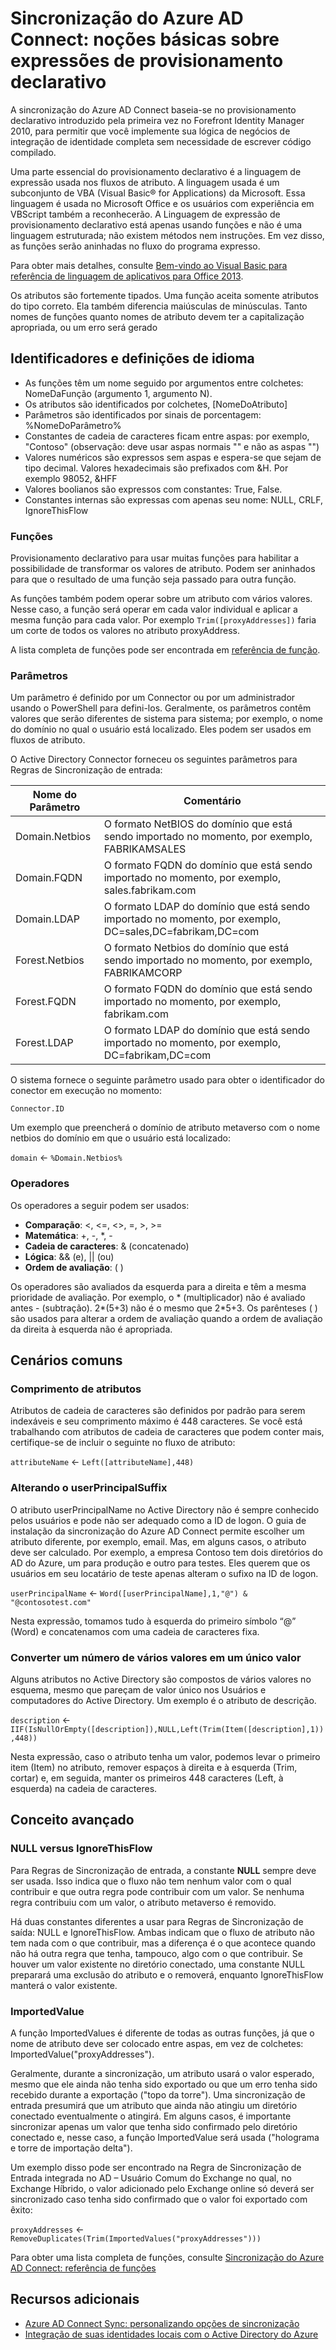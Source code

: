 <properties
	pageTitle="Sincronização do Azure AD Connect: noções básicas sobre expressões de provisionamento declarativo | Microsoft Azure"
	description="Explica as expressões de provisionamento declarativo."
	services="active-directory"
	documentationCenter=""
	authors="andkjell"
	manager="stevenpo"
	editor=""/>

<tags
	ms.service="active-directory"
	ms.workload="identity"
	ms.tgt_pltfrm="na"
	ms.devlang="na"
	ms.topic="article"
	ms.date="02/16/2016"
	ms.author="markusvi;andkjell"/>


# Sincronização do Azure AD Connect: noções básicas sobre expressões de provisionamento declarativo
A sincronização do Azure AD Connect baseia-se no provisionamento declarativo introduzido pela primeira vez no Forefront Identity Manager 2010, para permitir que você implemente sua lógica de negócios de integração de identidade completa sem necessidade de escrever código compilado.

Uma parte essencial do provisionamento declarativo é a linguagem de expressão usada nos fluxos de atributo. A linguagem usada é um subconjunto de VBA (Visual Basic® for Applications) da Microsoft. Essa linguagem é usada no Microsoft Office e os usuários com experiência em VBScript também a reconhecerão. A Linguagem de expressão de provisionamento declarativo está apenas usando funções e não é uma linguagem estruturada; não existem métodos nem instruções. Em vez disso, as funções serão aninhadas no fluxo do programa expresso.

Para obter mais detalhes, consulte [Bem-vindo ao Visual Basic para referência de linguagem de aplicativos para Office 2013](https://msdn.microsoft.com/library/gg264383.aspx).

Os atributos são fortemente tipados. Uma função aceita somente atributos do tipo correto. Ela também diferencia maiúsculas de minúsculas. Tanto nomes de funções quanto nomes de atributo devem ter a capitalização apropriada, ou um erro será gerado

## Identificadores e definições de idioma

- As funções têm um nome seguido por argumentos entre colchetes: NomeDaFunção (argumento 1, argumento N).
- Os atributos são identificados por colchetes, [NomeDoAtributo]
- Parâmetros são identificados por sinais de porcentagem: %NomeDoParâmetro%
- Constantes de cadeia de caracteres ficam entre aspas: por exemplo, "Contoso" (observação: deve usar aspas normais "" e não as aspas "")
- Valores numéricos são expressos sem aspas e espera-se que sejam de tipo decimal. Valores hexadecimais são prefixados com &H. Por exemplo 98052, &HFF
- Valores boolianos são expressos com constantes: True, False.
- Constantes internas são expressas com apenas seu nome: NULL, CRLF, IgnoreThisFlow

### Funções
Provisionamento declarativo para usar muitas funções para habilitar a possibilidade de transformar os valores de atributo. Podem ser aninhados para que o resultado de uma função seja passado para outra função.

As funções também podem operar sobre um atributo com vários valores. Nesse caso, a função será operar em cada valor individual e aplicar a mesma função para cada valor. Por exemplo `Trim([proxyAddresses])` faria um corte de todos os valores no atributo proxyAddress.

A lista completa de funções pode ser encontrada em [referência de função](active-directory-aadconnectsync-functions-reference.md).

### Parâmetros

Um parâmetro é definido por um Connector ou por um administrador usando o PowerShell para defini-los. Geralmente, os parâmetros contêm valores que serão diferentes de sistema para sistema; por exemplo, o nome do domínio no qual o usuário está localizado. Eles podem ser usados em fluxos de atributo.

O Active Directory Connector forneceu os seguintes parâmetros para Regras de Sincronização de entrada:

| Nome do Parâmetro | Comentário |
| --- | --- |
| Domain.Netbios | O formato NetBIOS do domínio que está sendo importado no momento, por exemplo, FABRIKAMSALES |
| Domain.FQDN | O formato FQDN do domínio que está sendo importado no momento, por exemplo, sales.fabrikam.com |
| Domain.LDAP | O formato LDAP do domínio que está sendo importado no momento, por exemplo, DC=sales,DC=fabrikam,DC=com |
| Forest.Netbios | O formato Netbios do domínio que está sendo importado no momento, por exemplo, FABRIKAMCORP |
| Forest.FQDN | O formato FQDN do domínio que está sendo importado no momento, por exemplo, fabrikam.com |
| Forest.LDAP | O formato LDAP do domínio que está sendo importado no momento, por exemplo, DC=fabrikam,DC=com |

O sistema fornece o seguinte parâmetro usado para obter o identificador do conector em execução no momento:

`Connector.ID`

Um exemplo que preencherá o domínio de atributo metaverso com o nome netbios do domínio em que o usuário está localizado:

`domain` <- `%Domain.Netbios%`

### Operadores

Os operadores a seguir podem ser usados:

- **Comparação**: <, <=, <>, =, >, >=
- **Matemática**: +, -, *, -
- **Cadeia de caracteres**: & (concatenado)
- **Lógica**: && (e), || (ou)
- **Ordem de avaliação**: ( )

Os operadores são avaliados da esquerda para a direita e têm a mesma prioridade de avaliação. Por exemplo, o * (multiplicador) não é avaliado antes - (subtração). 2*(5+3) não é o mesmo que 2*5+3. Os parênteses ( ) são usados para alterar a ordem de avaliação quando a ordem de avaliação da direita à esquerda não é apropriada.

## Cenários comuns

### Comprimento de atributos

Atributos de cadeia de caracteres são definidos por padrão para serem indexáveis e seu comprimento máximo é 448 caracteres. Se você está trabalhando com atributos de cadeia de caracteres que podem conter mais, certifique-se de incluir o seguinte no fluxo de atributo:

`attributeName` <- `Left([attributeName],448)`

### Alterando o userPrincipalSuffix

O atributo userPrincipalName no Active Directory não é sempre conhecido pelos usuários e pode não ser adequado como a ID de logon. O guia de instalação da sincronização do Azure AD Connect permite escolher um atributo diferente, por exemplo, email. Mas, em alguns casos, o atributo deve ser calculado. Por exemplo, a empresa Contoso tem dois diretórios do AD do Azure, um para produção e outro para testes. Eles querem que os usuários em seu locatário de teste apenas alteram o sufixo na ID de logon.

`userPrincipalName` <- `Word([userPrincipalName],1,"@") & "@contosotest.com"`

Nesta expressão, tomamos tudo à esquerda do primeiro símbolo “@” (Word) e concatenamos com uma cadeia de caracteres fixa.

### Converter um número de vários valores em um único valor

Alguns atributos no Active Directory são compostos de vários valores no esquema, mesmo que pareçam de valor único nos Usuários e computadores do Active Directory. Um exemplo é o atributo de descrição.

`description` <- `IIF(IsNullOrEmpty([description]),NULL,Left(Trim(Item([description],1)),448))`

Nesta expressão, caso o atributo tenha um valor, podemos levar o primeiro item (Item) no atributo, remover espaços à direita e à esquerda (Trim, cortar) e, em seguida, manter os primeiros 448 caracteres (Left, à esquerda) na cadeia de caracteres.

## Conceito avançado

### NULL versus IgnoreThisFlow

Para Regras de Sincronização de entrada, a constante **NULL** sempre deve ser usada. Isso indica que o fluxo não tem nenhum valor com o qual contribuir e que outra regra pode contribuir com um valor. Se nenhuma regra contribuiu com um valor, o atributo metaverso é removido.

Há duas constantes diferentes a usar para Regras de Sincronização de saída: NULL e IgnoreThisFlow. Ambas indicam que o fluxo de atributo não tem nada com o que contribuir, mas a diferença é o que acontece quando não há outra regra que tenha, tampouco, algo com o que contribuir. Se houver um valor existente no diretório conectado, uma constante NULL preparará uma exclusão do atributo e o removerá, enquanto IgnoreThisFlow manterá o valor existente.

### ImportedValue

A função ImportedValues é diferente de todas as outras funções, já que o nome de atributo deve ser colocado entre aspas, em vez de colchetes: ImportedValue("proxyAddresses").

Geralmente, durante a sincronização, um atributo usará o valor esperado, mesmo que ele ainda não tenha sido exportado ou que um erro tenha sido recebido durante a exportação ("topo da torre"). Uma sincronização de entrada presumirá que um atributo que ainda não atingiu um diretório conectado eventualmente o atingirá. Em alguns casos, é importante sincronizar apenas um valor que tenha sido confirmado pelo diretório conectado e, nesse caso, a função ImportedValue será usada ("holograma e torre de importação delta").

Um exemplo disso pode ser encontrado na Regra de Sincronização de Entrada integrada no AD – Usuário Comum do Exchange no qual, no Exchange Híbrido, o valor adicionado pelo Exchange online só deverá ser sincronizado caso tenha sido confirmado que o valor foi exportado com êxito:

`proxyAddresses` <- `RemoveDuplicates(Trim(ImportedValues("proxyAddresses")))`

Para obter uma lista completa de funções, consulte [Sincronização do Azure AD Connect: referência de funções](active-directory-aadconnectsync-functions-reference.md)


## Recursos adicionais

* [Azure AD Connect Sync: personalizando opções de sincronização](active-directory-aadconnectsync-whatis.md)
* [Integração de suas identidades locais com o Active Directory do Azure](active-directory-aadconnect.md)

<!--Image references-->

<!---HONumber=AcomDC_0218_2016-->